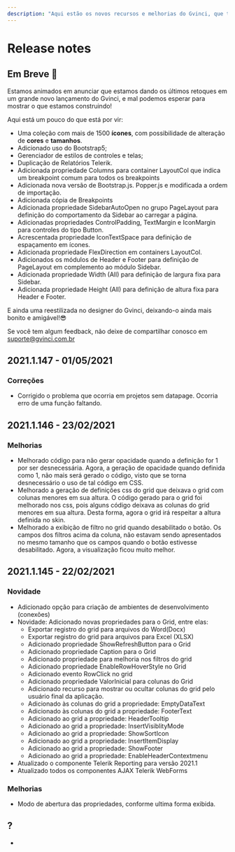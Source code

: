 ```yaml
---
description: "Aqui estão os novos recursos e melhorias do Gvinci, que torna nossa ferramenta cada vez melhor. Não deixei de aproveitar! \U0001F680"
---
```


# Release notes

## Em Breve 🚀

Estamos animados em anunciar que estamos dando os últimos retoques em um grande novo lançamento do Gvinci, e mal podemos esperar para mostrar o que estamos construindo!

Aqui está um pouco do que está por vir:

* Uma coleção com mais de 1500 **ícones**, com possibilidade de alteração de **cores** e **tamanhos**.
* Adicionado uso do Bootstrap5;
* Gerenciador de estilos de controles e telas;
* Duplicação de Relatórios Telerik.
* Adicionada propriedade Columns para container LayoutCol que indica um breakpoint comum para todos os breakpoints
* Adicionada nova versão de Bootstrap.js. Popper.js e modificada a ordem de importação.
* Adicionada cópia de Breakpoints
* Adicionada propriedade SidebarAutoOpen no grupo PageLayout para definição do comportamento da Sidebar ao carregar a página.
* Adicionadas propriedades ControlPadding, TextMargin e IconMargin para controles do tipo Button.
* Acrescentada propriedade IconTextSpace para definição de espaçamento em ícones.
* Adicionada propriedade FlexDirection em containers LayoutCol.
* Adicionados os módulos de Header e Footer para definição de PageLayout em complemento ao módulo Sidebar.
* Adicionada propriedade Width \(All\) para definição de largura fixa para Sidebar.
* Adicionada propriedade Height \(All\) para definição de altura fixa para Header e Footer.

E ainda uma reestilizada no designer do Gvinci, deixando-o ainda mais bonito e amigável!😎 

Se você tem algum feedback, não deixe de compartilhar conosco em suporte@gvinci.com.br

## 2021.1.147 - 01/05/2021

### Correções

* Corrigido o problema que ocorria em projetos sem datapage. Ocorria erro de uma função faltando.

## 2021.1.146 - 23/02/2021

### Melhorias

* Melhorado código para não gerar opacidade quando a definição for 1 por ser desnecessária. Agora, a geração de opacidade quando definida como 1, não mais será gerado o código, visto que se torna desnecessário o uso de tal código em CSS.
* Melhorado a geração de definições css do grid que deixava o grid com colunas menores em sua altura. O código gerado para o grid foi melhorado nos css, pois alguns código deixava as colunas do grid menores em sua altura. Desta forma, agora o grid irá respeitar a altura definida no skin.
* Melhorado a exibição de filtro no grid quando desabilitado o botão. Os campos dos filtros acima da coluna, não estavam sendo apresentados no mesmo tamanho que os campos quando o botão estivesse desabilitado. Agora, a visualização ficou muito melhor.

## 2021.1.145 - 22/02/2021

### Novidade

* Adicionado opção para criação de ambientes de desenvolvimento \(conexões\)
* Novidade: Adicionado novas propriedades para o Grid, entre elas:
  * Exportar registro do grid para arquivos do Word\(Docx\)
  * Exportar registro do grid para arquivos para Excel \(XLSX\)
  * Adicionado propriedade ShowRefreshButton para o Grid
  * Adicionado propriedade Caption para o Grid
  * Adicionado propriedade para melhoria nos filtros do grid
  * Adicionado propriedade EnableRowHoverStyle no Grid
  * Adicionado evento RowClick no grid
  * Adicionado propriedade ValorInicial para colunas do Grid
  * Adicionado recurso para mostrar ou ocultar colunas do grid pelo usuário final da aplicação.
  * Adicionado às colunas do grid a propriedade: EmptyDataText
  * Adicionado às colunas do grid a propriedade: FooterText
  * Adicionado ao grid a propriedade: HeaderTooltip
  * Adicionado ao grid a propriedade: InsertVisiblityMode
  * Adicionado ao grid a propriedade: ShowSortIcon
  * Adicionado ao grid a propriedade: InsertItemDisplay
  * Adicionado ao grid a propriedade: ShowFooter
  * Adicionado ao grid a propriedade: EnableHeaderContextmenu
* Atualizado o componente Telerik Reporting para versão 2021.1
* Atualizado todos os componentes AJAX Telerik WebForms

### Melhorias

* Modo de abertura das propriedades, conforme ultima forma exibida.



## ?

* 
